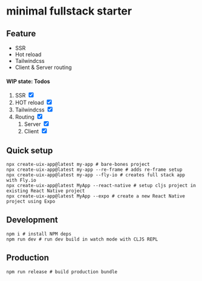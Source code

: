 # minimal fullstack starter

## Feature

- SSR
- Hot reload
- Tailwindcss
- Client & Server routing

#### WIP state: Todos

1. SSR <input type="checkbox" checked/>
2. HOT reload <input type="checkbox" checked/>
3. Tailwindcss <input type="checkbox" checked/>
4. Routing <input type="checkbox" checked/>
   1. Server <input type="checkbox" checked/>
   2. Client <input type="checkbox" checked/>

## Quick setup

```shell
npx create-uix-app@latest my-app # bare-bones project
npx create-uix-app@latest my-app --re-frame # adds re-frame setup
npx create-uix-app@latest my-app --fly-io # creates full stack app with Fly.io
npx create-uix-app@latest MyApp --react-native # setup cljs project in existing React Native project
npx create-uix-app@latest MyApp --expo # create a new React Native project using Expo
```

## Development

```shell
npm i # install NPM deps
npm run dev # run dev build in watch mode with CLJS REPL
```

## Production

```shell
npm run release # build production bundle
```
